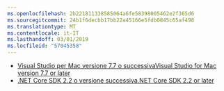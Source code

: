 ```yaml
---
ms.openlocfilehash: 2b221811338585064a6fe58398005462e2f365d6
ms.sourcegitcommit: 24b1f6decbb17bb22a45166e5fdb0845c65af498
ms.translationtype: MT
ms.contentlocale: it-IT
ms.lasthandoff: 03/01/2019
ms.locfileid: "57045358"
---
```

* [<span data-ttu-id="b3b85-101">Visual Studio per Mac versione 7.7 o successiva</span><span class="sxs-lookup"><span data-stu-id="b3b85-101">Visual Studio for Mac version 7.7 or later</span></span>](https://www.visualstudio.com/downloads/)
* [<span data-ttu-id="b3b85-102">.NET Core SDK 2.2 o versione successiva</span><span class="sxs-lookup"><span data-stu-id="b3b85-102">.NET Core SDK 2.2 or later</span></span>](https://www.microsoft.com/net/download/all)